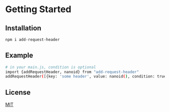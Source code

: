 # Getting Started

## Installation

``` bash
npm i add-request-header

```

## Example

``` bash
# in your main.js, condition is optional
import {addRequestHeader, nanoid} from "add-request-header"
addRequestHeader([{key: 'some header', value: nanoid(), condition: true}])
```

## License

[MIT](https://github.com/javascriptfield/add-reuqest-header/blob/main/LICENSE)
